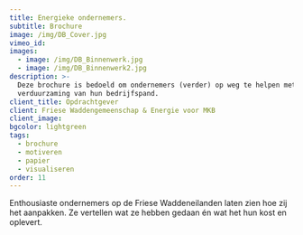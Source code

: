 ```yaml
---
title: Energieke ondernemers.
subtitle: Brochure
image: /img/DB_Cover.jpg
vimeo_id:
images:
  - image: /img/DB_Binnenwerk.jpg
  - image: /img/DB_Binnenwerk2.jpg
description: >-
  Deze brochure is bedoeld om ondernemers (verder) op weg te helpen met de
  verduurzaming van hun bedrijfspand.
client_title: Opdrachtgever
client: Friese Waddengemeenschap & Energie voor MKB
client_image:
bgcolor: lightgreen
tags:
  - brochure
  - motiveren
  - papier
  - visualiseren
order: 11
---
```


Enthousiaste ondernemers op de Friese Waddeneilanden laten zien hoe zij het aanpakken. Ze vertellen wat ze hebben gedaan &eacute;n wat het hun kost en oplevert.